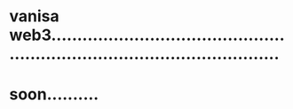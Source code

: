 # vanisa web3.................................................................................................
# soon..........
